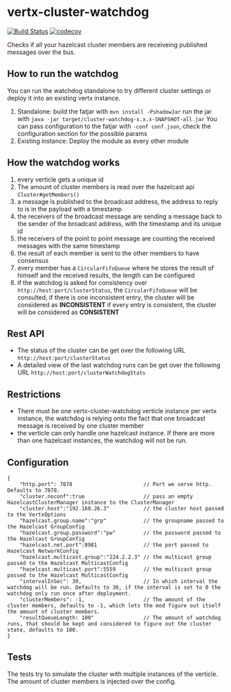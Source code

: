 vertx-cluster-watchdog
======================

[![Build Status](https://travis-ci.com/swisspush/vertx-cluster-watchdog.svg?branch=master)](https://travis-ci.com/swisspush/vertx-cluster-watchdog)
[![codecov](https://codecov.io/gh/swisspush/vertx-cluster-watchdog/branch/master/graph/badge.svg)](https://codecov.io/gh/swisspush/vertx-cluster-watchdog)

Checks if all your hazelcast cluster members are receiveing published messages over the bus.

How to run the watchdog
-----------------------
You can run the watchdog standalone to try different cluster settings or deploy it into an existing vertx instance.

1. Standalone:
   build the fatjar with `mvn install -PshadowJar` 
   run the jar with `java -jar target/cluster-watchdog-x.x.x-SNAPSHOT-all.jar`
   You can pass configuration to the fatjar with `-conf conf.json`, check the configuration section for the possible params 
2. Existing instance:
   Deploy the module as every other module

How the watchdog works
----------------------

1. every verticle gets a unique id
1. The amount of cluster members is read over the hazelcast api `Cluster#getMembers()`
1. a message is published to the broadcast address, the address to reply to is in the payload with a timestamp
1. the receivers of the broadcast message are sending a message back to the sender of the broadcast address, with the timestamp and its unique id
1. the receivers of the point to point message are counting the received messages with the same timestamp
1. the result of each member is sent to the other members to have consensus
1. every member has a `CircularFifoQueue` where he stores the result of himself and the received results, the length can be configured
1. if the watchdog is asked for consistency over `http://host:port/clusterStatus`, the `CircularFifoQueue` will be consulted, if there is one inconsistent entry, the cluster will be considered as **INCONSISTENT** if every entry is consistent, the cluster will be considered as **CONSISTENT** 

Rest API
--------

* The status of the cluster can be get over the following URL `http://host:port/clusterStatus`
* A detailed view of the last watchdog runs can be get over the following URL `http://host:port/clusterWatchdogStats`

Restrictions
------------

* There must be one vertx-cluster-watchdog verticle instance per vertx instance, the watchdog is relying onto the fact that one broadcast message is received by one cluster member
* the verticle can only handle one hazelcast instance. If there are more than one hazelcast instances, the watchdog will not be run.

Configuration
-------------
```
{
    "http.port": 7878                       // Port we serve http. Defaults to 7878.
    "cluster.noconf":true                   // pass an empty HazelcastClusterManager instance to the ClusterManager
    "cluster.host":"192.168.26.3"           // the cluster host passed to the VertxOptions
    "hazelcast.group.name":"grp"            // the groupname passed to the Hazelcast GroupConfig
    "hazelcast.group.password":"pw"         // the password passed to the Hazelcast GroupConfig
    "hazelcast.net.port":8981               // the port passed to Hazelcast NetworkConfig
    "hazelcast.multicast.group":"224.2.2.3" // the multicast group passed to the Hazelcast MulticastConfig
    "hazelcast.multicast.port":5559         // the multicast group passed to the Hazelcast MulticastConfig
    "intervalInSec": 30,                    // In which interval the watchdog will be run. Defaults to 30, if the interval is set to 0 the watchdog only run once after deployment.
    "clusterMembers": -1,                   // The amount of the cluster members, defaults to -1, which lets the mod figure out itself the amount of cluster members.
    "resultQueueLength: 100"                // The amount of watchdog runs, that should be kept and considered to figure out the cluster state, defaults to 100.
}
```
    
Tests
-----

The tests try to simulate the cluster with multiple instances of the verticle. The amount of cluster members is injected over the config. 

